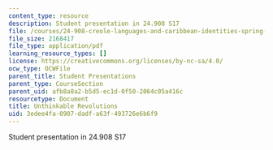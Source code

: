 ```yaml
---
content_type: resource
description: Student presentation in 24.908 S17
file: /courses/24-908-creole-languages-and-caribbean-identities-spring-2017/3edee4fa0907dadfa63f493726e6b6f9_MIT24_908s17_UnthinkableRevolutions.pdf
file_size: 2168417
file_type: application/pdf
learning_resource_types: []
license: https://creativecommons.org/licenses/by-nc-sa/4.0/
ocw_type: OCWFile
parent_title: Student Presentations
parent_type: CourseSection
parent_uid: afb8a8a2-b5d5-ec1d-0f50-2064c05a416c
resourcetype: Document
title: Unthinkable Revolutions
uid: 3edee4fa-0907-dadf-a63f-493726e6b6f9
---
```

Student presentation in 24.908 S17